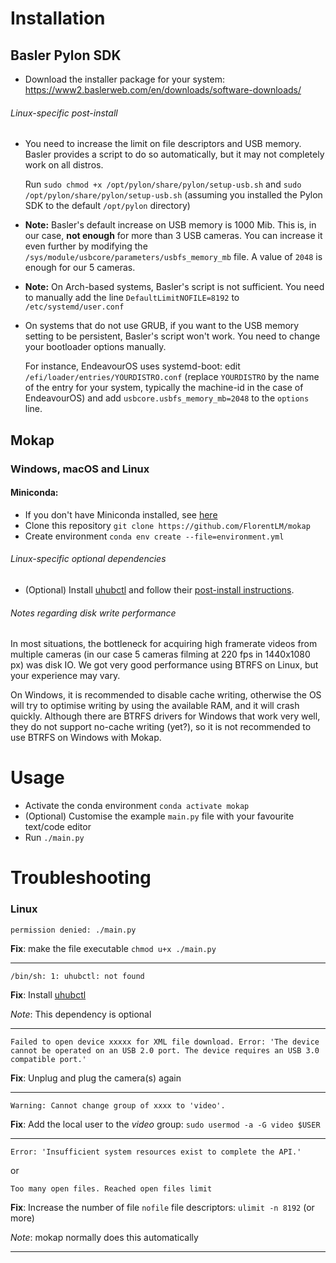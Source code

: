 # Installation

## Basler Pylon SDK

* Download the installer package for your system: https://www2.baslerweb.com/en/downloads/software-downloads/

###### Linux-specific post-install
* You need to increase the limit on file descriptors and USB memory.
    Basler provides a script to do so automatically, but it may not completely work on all distros.

    Run `sudo chmod +x /opt/pylon/share/pylon/setup-usb.sh` and `sudo /opt/pylon/share/pylon/setup-usb.sh` (assuming you installed the Pylon SDK to the default `/opt/pylon` directory)

* **Note:** Basler's default increase on USB memory is 1000 Mib. This is, in our case, **not enough** for more than 3 USB cameras. 
  You can increase it even further by modifying the `/sys/module/usbcore/parameters/usbfs_memory_mb` file.
  A value of `2048` is enough for our 5 cameras.
* **Note:** On Arch-based systems, Basler's script is not sufficient. You need to manually add the line `DefaultLimitNOFILE=8192` to `/etc/systemd/user.conf`
* On systems that do not use GRUB, if you want to the USB memory setting to be persistent, Basler's script won't work. You need to change your bootloader options manually.
    
    For instance, EndeavourOS uses systemd-boot: edit `/efi/loader/entries/YOURDISTRO.conf` (replace `YOURDISTRO` by the name of the entry for your system, typically the machine-id in the case of EndeavourOS) and add `usbcore.usbfs_memory_mb=2048` to the `options` line.

## Mokap

### Windows, macOS and Linux

#### Miniconda:
* If you don't have Miniconda installed, see [here](https://docs.conda.io/projects/miniconda/en/latest/)
* Clone this repository `git clone https://github.com/FlorentLM/mokap`
* Create environment `conda env create --file=environment.yml`

###### Linux-specific optional dependencies
  * (Optional) Install [uhubctl](https://github.com/mvp/uhubctl) and follow their [post-install instructions](https://github.com/mvp/uhubctl#linux-usb-permissions).

###### Notes regarding disk write performance
In most situations, the bottleneck for acquiring high framerate videos from multiple cameras (in our case 5 cameras filming at 220 fps in 1440x1080 px) was disk IO.
We got very good performance using BTRFS on Linux, but your experience may vary.

On Windows, it is recommended to disable cache writing, otherwise the OS will try to optimise writing by using the available RAM, and it will crash quickly.
Although there are BTRFS drivers for Windows that work very well, they do not support no-cache writing (yet?), so it is not recommended to use BTRFS on Windows with Mokap.


# Usage

* Activate the conda environment `conda activate mokap`
* (Optional) Customise the example `main.py` file with your favourite text/code editor
* Run `./main.py`

# Troubleshooting

### Linux

    permission denied: ./main.py

**Fix**: make the file executable `chmod u+x ./main.py`

---

    /bin/sh: 1: uhubctl: not found

**Fix**: Install [uhubctl](https://github.com/mvp/uhubctl)

_Note_: This dependency is optional

---

    Failed to open device xxxxx for XML file download. Error: 'The device cannot be operated on an USB 2.0 port. The device requires an USB 3.0 compatible port.'

**Fix**: Unplug and plug the camera(s) again

---

    Warning: Cannot change group of xxxx to 'video'.

**Fix**:  Add the local user to the *video* group: `sudo usermod -a -G video $USER`

---

    Error: 'Insufficient system resources exist to complete the API.'
    
or
    
    Too many open files. Reached open files limit

**Fix**:  Increase the number of file `nofile` file descriptors: `ulimit -n 8192` (or more)

_Note_: mokap normally does this automatically

---